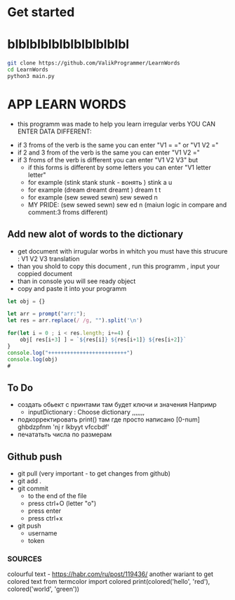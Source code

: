 # Get started
# blblblblblblblblblblbl
```bash
git clone https://github.com/ValikProgrammer/LearnWords
cd LearnWords
python3 main.py
```
# APP LEARN WORDS
- this programm was made to help you learn irregular verbs
YOU CAN ENTER DATA DIFFERENT:
+ if 3 froms of the verb is the same you can enter  "V1 = =" or "V1 V2 ="
+ if 2 and 3 from of the verb is the same you can enter  "V1 V2 ="
+ if 3 froms of the verb is different you can enter "V1 V2 V3" but
    + if this forms is different by some letters you can enter "V1 letter letter"
    + for example (stink stank stunk - вонять ) stink a u
    + for example (dream dreamt dreamt ) dream t t
    + for example (sew sewed sewn) sew sewed n
    + MY PRIDE: (sew sewed sewn) sew ed n (maiun logic in compare and comment:3 froms different)


## Add new alot of words to the dictionary 
+ get document with irrugular worbs in whitch you must have this strucure : V1 V2 V3 translation
+ than you shold to copy this document , run this programm , input your coppied document
+ than in console you will see ready object
+ copy and paste it into your programm

```javascript
let obj = {}

let arr = prompt("arr:");
let res = arr.replace(/ /g, "").split('\n')

for(let i = 0 ; i < res.length; i+=4) {
    obj[ res[i+3] ] = `${res[i]} ${res[i+1]} ${res[i+2]}`
}
console.log("+++++++++++++++++++++++++")
console.log(obj)
# 
```
## To Do
+ создать обьект с принтами там будет ключи и значения Напримр
	+ inputDictionary : Choose dictionary ,,,,,,,
+ подкорректировать print() там где просто написано [0-num] ghbdzpfnm 'nj r lkbyyt vfccbdf'
+ печататьть числа по размерам

## Github push

<!--+ git clone https://github.com/ValikProgrammer/LearnWords   -->
+ git pull (very important - to get changes from github)
+ git add . 
+ git commit
    + to the end of the file
    + press ctrl+O (letter "o")
    + press enter
    + press ctrl+x
+ git push
    + username
    + token


### SOURCES
colourful text - https://habr.com/ru/post/119436/
another wariant to get colored text
from termcolor import colored
print(colored('hello', 'red'), colored('world', 'green'))


